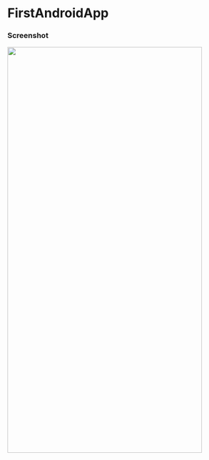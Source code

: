 # FirstAndroidApp

### Screenshot
<img src="https://github.com/kolapss/FirstAndroidApp/blob/master/MyApp.png?raw=true" width="436" height="909" />
